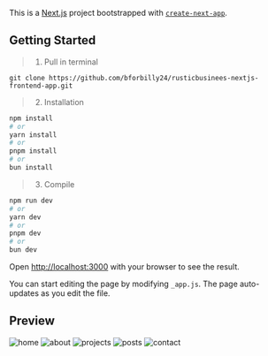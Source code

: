 This is a [Next.js](https://nextjs.org/) project bootstrapped with [`create-next-app`](https://github.com/vercel/next.js/tree/canary/packages/create-next-app).

## Getting Started

> 1. Pull in terminal
```
git clone https://github.com/bforbilly24/rusticbusinees-nextjs-frontend-app.git
```
> 2. Installation

```bash
npm install
# or
yarn install
# or
pnpm install
# or
bun install
```
> 3. Compile

```bash
npm run dev
# or
yarn dev
# or
pnpm dev
# or
bun dev
```

Open [http://localhost:3000](http://localhost:3000) with your browser to see the result.

You can start editing the page by modifying `_app.js`. The page auto-updates as you edit the file.


## Preview

<img  alt="home" src="https://github.com/bforbilly24/rusticbusinees-nextjs-frontend-app/assets/93701344/a6a90294-b05c-46eb-824c-d0e52d1e4a57">
<img alt="about" src="https://github.com/bforbilly24/rusticbusinees-nextjs-frontend-app/assets/93701344/954c1302-81a7-4d57-858d-7a0bb124ed8c">
<img alt="projects" src="https://github.com/bforbilly24/rusticbusinees-nextjs-frontend-app/assets/93701344/19cc661c-f6a5-44d9-a9c2-7f69273d629b">
<img alt="posts" src="https://github.com/bforbilly24/rusticbusinees-nextjs-frontend-app/assets/93701344/2086e905-122f-45bb-8c07-909553fdfea6">
<img alt="contact" src="https://github.com/bforbilly24/rusticbusinees-nextjs-frontend-app/assets/93701344/4d9bed29-89d5-4a26-b6bc-ad4cfa9c396f">
